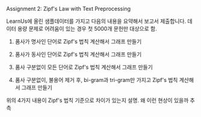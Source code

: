 Assignment 2: Zipf's Law with Text Preprocessing

LearnUs에 올린 샘플데이터를 가지고 다음의 내용을 요약해서 보고서 제출합니다. 데이터 용량 문제로 어려움이 있는 경우 첫 5000개 문헌만 대상으로 함.


1. 품사가 명사인 단어로 Zipf's 법칙 계산해서 그래프 만들기

2. 품사가 동사인 단어로 Zipf's 법칙 계산해서 그래프 만들기

3. 품사 구분없이 모든 단어로 Zipf's 법칙 계산해서 그래프 만들기

4. 품사 구분없이, 불용어 제거 후, bi-gram과 tri-gram만 가지고 Zipf's 법칙 계산해서 그래프 만들기

위의 4가지 내용이 Zipf's 법칙 기준으로 차이가 있는지 설명. 왜 이런 현상이 있을까 추측
